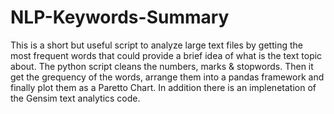 # NLP-Keywords-Summary
This is a short but useful script to analyze large text files by getting the most frequent words that could provide a brief idea of what is the text topic about.
The python script cleans the numbers, marks & stopwords. Then it get the grequency of the words, arrange them into a pandas framework and finally plot them as a Paretto Chart.
In addition there is an implenetation of the Gensim text analytics code.
